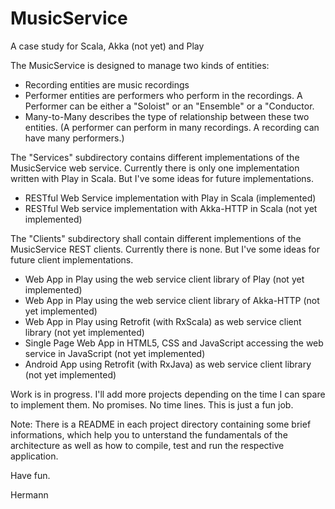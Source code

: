 # MusicService
A case study for Scala, Akka (not yet) and Play

The MusicService is designed to manage two kinds of entities:
- Recording entities are music recordings
- Performer entities are performers who perform in the recordings. A Performer can be either a "Soloist" or an "Ensemble" or a "Conductor.
- Many-to-Many describes the type of relationship between these two entities. (A performer can perform in many recordings. A recording can have many performers.)

The "Services" subdirectory contains different implementations of the MusicService web service.
Currently there is only one implementation written with Play in Scala. But I've some ideas
for future implementations.

- RESTful Web Service implementation with Play in Scala (implemented)
- RESTful Web service implementation with Akka-HTTP in Scala (not yet implemented)

The "Clients" subdirectory shall contain different implementions of the MusicService REST clients.
Currently there is none. But I've some ideas for future client implementations.

- Web App in Play using the web service client library of Play (not yet implemented)
- Web App in Play using the web service client library of Akka-HTTP (not yet implemented)
- Web App in Play using Retrofit (with RxScala) as web service client library (not yet implemented)
- Single Page Web App in HTML5, CSS and JavaScript accessing the web service in JavaScript (not yet implemented)
- Android App using Retrofit (with RxJava) as web service client library (not yet implemented)

Work is in progress. I'll add more projects depending on the time I can spare to implement
them. No promises. No time lines. This is just a fun job.

Note: There is a README in each project directory containing some brief informations,
which help you to unterstand the fundamentals of the architecture as well as how to compile,
test and run the respective application.

Have fun.

Hermann
